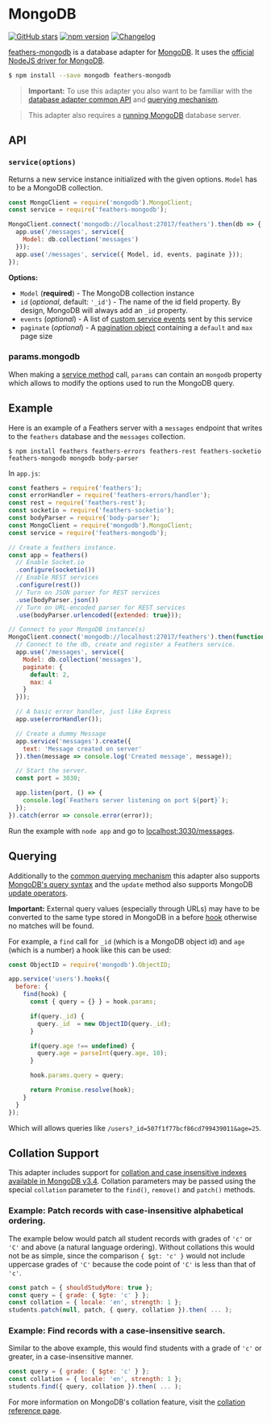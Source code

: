 # MongoDB

[![GitHub stars](https://img.shields.io/github/stars/feathersjs/feathers-mongodb.png?style=social&label=Star)](https://github.com/feathersjs/feathers-mongodb/)
[![npm version](https://img.shields.io/npm/v/feathers-mongodb.png?style=flat-square)](https://www.npmjs.com/package/feathers-mongodb)
[![Changelog](https://img.shields.io/badge/changelog-.md-blue.png?style=flat-square)](https://github.com/feathersjs/feathers-mongodb/blob/master/CHANGELOG.md)

[feathers-mongodb](https://github.com/feathersjs/feathers-mongodb) is a database adapter for [MongoDB](https://www.mongodb.org/). It uses the [official NodeJS driver for MongoDB](https://www.npmjs.com/package/mongodb).

```bash
$ npm install --save mongodb feathers-mongodb
```

> **Important:** To use this adapter you also want to be familiar with the [database adapter common API](./common.md) and [querying mechanism](./querying.md).

> This adapter also requires a [running MongoDB](https://docs.mongodb.com/getting-started/shell/#) database server.


## API

### `service(options)`

Returns a new service instance initialized with the given options. `Model` has to be a MongoDB collection.

```js
const MongoClient = require('mongodb').MongoClient;
const service = require('feathers-mongodb');

MongoClient.connect('mongodb://localhost:27017/feathers').then(db => {
  app.use('/messages', service({
    Model: db.collection('messages')
  }));
  app.use('/messages', service({ Model, id, events, paginate }));
});
```

__Options:__

- `Model` (**required**) - The MongoDB collection instance
- `id` (*optional*, default: `'_id'`) - The name of the id field property. By design, MongoDB will always add an `_id` property.
- `events` (*optional*) - A list of [custom service events](../real-time/events.md#custom-events) sent by this service
- `paginate` (*optional*) - A [pagination object](./pagination.md) containing a `default` and `max` page size

### params.mongodb

When making a [service method](./services.md) call, `params` can contain an `mongodb` property which allows to modify the options used to run the MongoDB query.


## Example

Here is an example of a Feathers server with a `messages` endpoint that writes to the `feathers` database and the `messages` collection.

```
$ npm install feathers feathers-errors feathers-rest feathers-socketio feathers-mongodb mongodb body-parser
```

In `app.js`:

```js
const feathers = require('feathers');
const errorHandler = require('feathers-errors/handler');
const rest = require('feathers-rest');
const socketio = require('feathers-socketio');
const bodyParser = require('body-parser');
const MongoClient = require('mongodb').MongoClient;
const service = require('feathers-mongodb');

// Create a feathers instance.
const app = feathers()
  // Enable Socket.io
  .configure(socketio())
  // Enable REST services
  .configure(rest())
  // Turn on JSON parser for REST services
  .use(bodyParser.json())
  // Turn on URL-encoded parser for REST services
  .use(bodyParser.urlencoded({extended: true}));

// Connect to your MongoDB instance(s)
MongoClient.connect('mongodb://localhost:27017/feathers').then(function(db){
  // Connect to the db, create and register a Feathers service.
  app.use('/messages', service({
    Model: db.collection('messages'),
    paginate: {
      default: 2,
      max: 4
    }
  }));

  // A basic error handler, just like Express
  app.use(errorHandler());

  // Create a dummy Message
  app.service('messages').create({
    text: 'Message created on server'
  }).then(message => console.log('Created message', message));

  // Start the server.
  const port = 3030;

  app.listen(port, () => {
    console.log(`Feathers server listening on port ${port}`);
  });
}).catch(error => console.error(error));
```

Run the example with `node app` and go to [localhost:3030/messages](http://localhost:3030/messages).


## Querying

Additionally to the [common querying mechanism](./querying.md) this adapter also supports [MongoDB's query syntax](https://docs.mongodb.com/v3.2/tutorial/query-documents/) and the `update` method also supports MongoDB [update operators](https://docs.mongodb.com/v3.2/reference/operator/update/).

**Important:** External query values (especially through URLs) may have to be converted to the same type stored in MongoDB in a before [hook](../hooks.md) otherwise no matches will be found.

For example, a `find` call for `_id` (which is a MongoDB object id) and `age` (which is a number) a hook like this can be used:

```js
const ObjectID = require('mongodb').ObjectID;

app.service('users').hooks({
  before: {
    find(hook) {
      const { query = {} } = hook.params;

      if(query._id) {
        query._id  = new ObjectID(query._id);
      }

      if(query.age !== undefined) {
        query.age = parseInt(query.age, 10);
      }

      hook.params.query = query;

      return Promise.resolve(hook);
    }
  }
});
```

Which will allows queries like `/users?_id=507f1f77bcf86cd799439011&age=25`.

## Collation Support

This adapter includes support for [collation and case insensitive indexes available in MongoDB v3.4](https://docs.mongodb.com/manual/release-notes/3.4/#collation-and-case-insensitive-indexes). Collation parameters may be passed using the special `collation` parameter to the `find()`, `remove()` and `patch()` methods.

### Example: Patch records with case-insensitive alphabetical ordering.
The example below would patch all student records with grades of `'c'` or `'C'` and above (a natural language ordering). Without collations this would not be as simple, since the comparison `{ $gt: 'c' }` would not include uppercase grades of `'C'` because the code point of `'C'` is less than that of `'c'`.

```js
const patch = { shouldStudyMore: true };
const query = { grade: { $gte: 'c' } };
const collation = { locale: 'en', strength: 1 };
students.patch(null, patch, { query, collation }).then( ... );
```

### Example: Find records with a case-insensitive search.

Similar to the above example, this would find students with a grade of `'c'` or greater, in a case-insensitive manner.

```js
const query = { grade: { $gte: 'c' } };
const collation = { locale: 'en', strength: 1 };
students.find({ query, collation }).then( ... );
```

For more information on MongoDB's collation feature, visit the [collation reference page](https://docs.mongodb.com/manual/reference/collation/).
